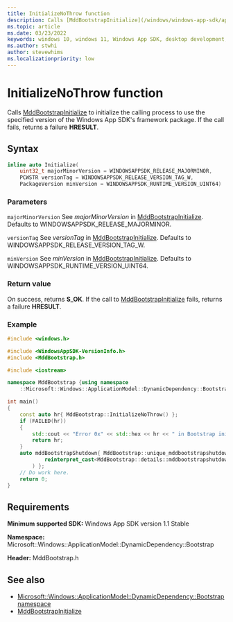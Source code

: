 ```yaml
---
title: InitializeNoThrow function
description: Calls [MddBootstrapInitialize](/windows/windows-app-sdk/api/win32/mddbootstrap/nf-mddbootstrap-mddbootstrapinitialize) to initialize the calling process to use the specified version of the Windows App SDK's framework package. If the call fails, returns a failure **HRESULT**.
ms.topic: article
ms.date: 03/23/2022
keywords: windows 10, windows 11, Windows App SDK, desktop development, app sdk, bootstrapper, bootstrapper api
ms.author: stwhi
author: stevewhims
ms.localizationpriority: low
---
```


# InitializeNoThrow function

Calls [MddBootstrapInitialize](/windows/windows-app-sdk/api/win32/mddbootstrap/nf-mddbootstrap-mddbootstrapinitialize) to initialize the calling process to use the specified version of the Windows App SDK's framework package. If the call fails, returns a failure **HRESULT**.

## Syntax
```cpp
inline auto Initialize(
    uint32_t majorMinorVersion = WINDOWSAPPSDK_RELEASE_MAJORMINOR,
    PCWSTR versionTag = WINDOWSAPPSDK_RELEASE_VERSION_TAG_W,
    PackageVersion minVersion = WINDOWSAPPSDK_RUNTIME_VERSION_UINT64)
```

### Parameters
`majorMinorVersion`
See *majorMinorVersion* in [MddBootstrapInitialize](/windows/windows-app-sdk/api/win32/mddbootstrap/nf-mddbootstrap-mddbootstrapinitialize). Defaults to WINDOWSAPPSDK_RELEASE_MAJORMINOR.

`versionTag`
See *versionTag* in [MddBootstrapInitialize](/windows/windows-app-sdk/api/win32/mddbootstrap/nf-mddbootstrap-mddbootstrapinitialize). Defaults to WINDOWSAPPSDK_RELEASE_VERSION_TAG_W.

`minVersion`
See *minVersion* in [MddBootstrapInitialize](/windows/windows-app-sdk/api/win32/mddbootstrap/nf-mddbootstrap-mddbootstrapinitialize). Defaults to WINDOWSAPPSDK_RUNTIME_VERSION_UINT64.

### Return value 

On success, returns **S_OK**. If the call to [MddBootstrapInitialize](/windows/windows-app-sdk/api/win32/mddbootstrap/nf-mddbootstrap-mddbootstrapinitialize) fails, returns a failure **HRESULT**.

### Example

```cpp
#include <windows.h>

#include <WindowsAppSDK-VersionInfo.h>
#include <MddBootstrap.h>

#include <iostream>

namespace MddBootstrap {using namespace
    ::Microsoft::Windows::ApplicationModel::DynamicDependency::Bootstrap; }

int main()
{
    const auto hr{ MddBootstrap::InitializeNoThrow() };
    if (FAILED(hr))
    {
        std::cout << "Error 0x" << std::hex << hr << " in Bootstrap initialization";
        return hr;
    }
    auto mddBootstrapShutdown{ MddBootstrap::unique_mddbootstrapshutdown(
            reinterpret_cast<MddBootstrap::details::mddbootstrapshutdown_t*>(1)
        ) };
    // Do work here.
    return 0;
}
```

## Requirements
**Minimum supported SDK:** Windows App SDK version 1.1 Stable

**Namespace:** Microsoft::Windows::ApplicationModel::DynamicDependency::Bootstrap

**Header:** MddBootstrap.h

## See also

* [Microsoft::Windows::ApplicationModel::DynamicDependency::Bootstrap namespace](microsoft.windows.applicationmodel.dynamicdependency.bootstrap.initializefailfast.md)
* [MddBootstrapInitialize](/windows/windows-app-sdk/api/win32/mddbootstrap/nf-mddbootstrap-mddbootstrapinitialize)
